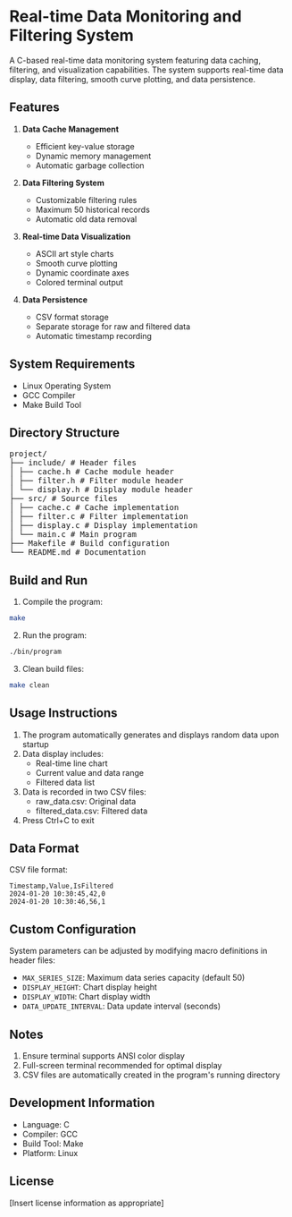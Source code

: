 # Real-time Data Monitoring and Filtering System

A C-based real-time data monitoring system featuring data caching, filtering, and visualization capabilities. The system supports real-time data display, data filtering, smooth curve plotting, and data persistence.

## Features

1. **Data Cache Management**
   - Efficient key-value storage
   - Dynamic memory management
   - Automatic garbage collection

2. **Data Filtering System**
   - Customizable filtering rules
   - Maximum 50 historical records
   - Automatic old data removal

3. **Real-time Data Visualization**
   - ASCII art style charts
   - Smooth curve plotting
   - Dynamic coordinate axes
   - Colored terminal output

4. **Data Persistence**
   - CSV format storage
   - Separate storage for raw and filtered data
   - Automatic timestamp recording

## System Requirements

- Linux Operating System
- GCC Compiler
- Make Build Tool

## Directory Structure 
<pre>
project/
├── include/ # Header files
│ ├── cache.h # Cache module header
│ ├── filter.h # Filter module header
│ └── display.h # Display module header
├── src/ # Source files
│ ├── cache.c # Cache implementation
│ ├── filter.c # Filter implementation
│ ├── display.c # Display implementation
│ └── main.c # Main program
├── Makefile # Build configuration
└── README.md # Documentation
</pre>

## Build and Run

1. Compile the program:

```bash 
make 
```

2. Run the program: 

```bash 
./bin/program
```

3. Clean build files:

```bash 
make clean
```

## Usage Instructions

1. The program automatically generates and displays random data upon startup
2. Data display includes:
   - Real-time line chart
   - Current value and data range
   - Filtered data list
3. Data is recorded in two CSV files:
   - raw_data.csv: Original data
   - filtered_data.csv: Filtered data
4. Press Ctrl+C to exit

## Data Format

CSV file format:

```csv 
Timestamp,Value,IsFiltered
2024-01-20 10:30:45,42,0
2024-01-20 10:30:46,56,1
```

## Custom Configuration

System parameters can be adjusted by modifying macro definitions in header files:

- `MAX_SERIES_SIZE`: Maximum data series capacity (default 50)
- `DISPLAY_HEIGHT`: Chart display height
- `DISPLAY_WIDTH`: Chart display width
- `DATA_UPDATE_INTERVAL`: Data update interval (seconds)

## Notes

1. Ensure terminal supports ANSI color display
2. Full-screen terminal recommended for optimal display
3. CSV files are automatically created in the program's running directory

## Development Information

- Language: C
- Compiler: GCC
- Build Tool: Make
- Platform: Linux

## License

[Insert license information as appropriate]